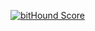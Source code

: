 [![bitHound Score](https://www.bithound.io/github/R-Suite/R.MessageBus.Monitor/badges/score.svg)](https://www.bithound.io/github/R-Suite/R.MessageBus.Monitor/master)